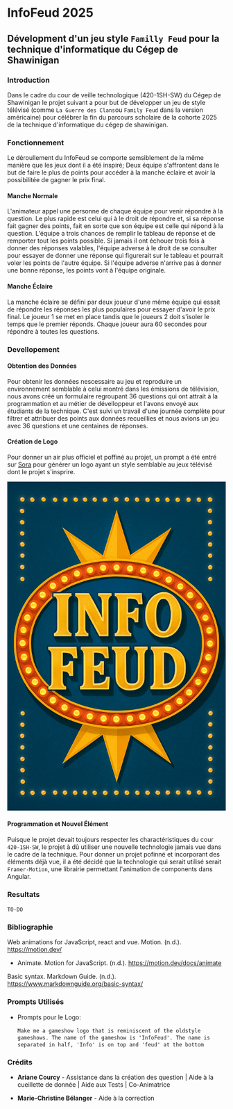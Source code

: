 # InfoFeud 2025
## Dévelopment d'un jeu style `Familly Feud` pour la technique d'informatique du Cégep de Shawinigan

### Introduction
Dans le cadre du cour de veille technologique (420-1SH-SW) du Cégep de Shawinigan le projet suivant a pour but de développer un jeu de style télévisé (comme `La Guerre des Clans`ou `Family Feud` dans la version américaine) pour célébrer la fin du parcours scholaire de la cohorte 2025 de la technique d'informatique du cégep de shawinigan.

### Fonctionnement
Le déroullement du InfoFeud se comporte semsiblement de la même manière que les jeux dont il a été inspiré; Deux équipe s'affrontent dans le but de faire le plus de points pour accéder à la manche éclaire et avoir la possibilitée de gagner le prix final.

#### Manche Normale
L'animateur appel une personne de chaque équipe pour venir répondre à la question. Le plus rapide est celui qui à le droit de répondre et, si sa réponse fait gagner des points, fait en sorte que son équipe est celle qui répond à la question. L'équipe a trois chances de remplir le tableau de réponse et de remporter tout les points possible. Si jamais il ont échouer trois fois à donner des réponses valables, l'équipe adverse à le droit de se consulter pour essayer de donner une réponse qui figurerait sur le tableau et pourrait voler les points de l'autre équipe. Si l'équipe adverse n'arrive pas à donner une bonne réponse, les points vont à l'équipe originale.

#### Manche Éclaire
La manche éclaire se défini par deux joueur d'une même équipe qui essait de répondre les réponses les plus populaires pour essayer d'avoir le prix final. Le joueur 1 se met en place tandis que le joueurs 2 doit s'isoler le temps que le premier réponds. Chaque joueur aura 60 secondes pour répondre à toutes les questions. 

### Devellopement

#### Obtention des Données

Pour obtenir les données nescessaire au jeu et reproduire un environnement semblable à celui montré dans les émissions de télévision, nous avons créé un formulaire regroupant 36 questions qui ont attrait à la programmation et au métier de dévelloppeur et l'avons envoyé aux étudiants de la technique. C'est suivi un travail d'une journée complète pour filtrer et attribuer des points aux données recueillies et nous avions un jeu avec 36 questions et une centaines de réponses.

#### Création de Logo

Pour donner un air plus officiel et poffiné au projet, un prompt a été entré sur [Sora](https://sora.chatgpt.com/explore) pour générer un logo ayant un style semblable au jeux télévisé dont le projet s'insprire.

![InfoFeudLogo](/assets/InfoFeud.png)

#### Programmation et Nouvel Élément

Puisque le projet devait toujours respecter les charactéristiques du cour `420-1SH-SW`, le projet à dû utiliser une nouvelle technologie jamais vue dans le cadre de la technique. Pour donner un projet pofinné et incorporant des éléments déjà vue, il a été décidé que la technologie qui serait utilisé serait `Framer-Motion`, une librairie permettant l'animation de components dans Angular.

### Resultats

    TO-DO


### Bibliographie
Web animations for JavaScript, react and vue. Motion. (n.d.). https://motion.dev/ 
- Animate. Motion for JavaScript. (n.d.). https://motion.dev/docs/animate 


Basic syntax. Markdown Guide. (n.d.). https://www.markdownguide.org/basic-syntax/ 


### Prompts Utilisés

- Prompts pour le Logo: 
    ```
    Make me a gameshow logo that is reminiscent of the oldstyle gameshows. The name of the gameshow is 'InfoFeud'. The name is separated in half, 'Info' is on top and 'feud' at the bottom
    ```

### Crédits
- **Ariane Courcy** - Assistance dans la création des question | Aide à la cueillette de donnée | Aide aux Tests | Co-Animatrice

- **Marie-Christine Bélanger** - Aide à la correction
